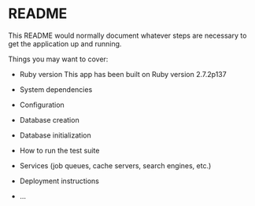 # README

This README would normally document whatever steps are necessary to get the
application up and running.

Things you may want to cover:

- Ruby version
  This app has been built on Ruby version 2.7.2p137

- System dependencies

- Configuration

- Database creation

- Database initialization

- How to run the test suite

- Services (job queues, cache servers, search engines, etc.)

- Deployment instructions

- ...
